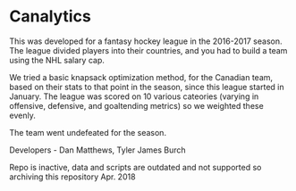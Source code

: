 # Canalytics

This was developed for a fantasy hockey league in the 2016-2017 season. The league divided players into their countries, and you had to build a team using the NHL salary cap.

We tried a basic knapsack optimization method, for the Canadian team, based on their stats to that point in the season, since this league started in January. The league was scored on 10 various cateories (varying in offensive, defensive, and goaltending metrics) so we weighted these evenly.

The team went undefeated for the season.

Developers - Dan Matthews, Tyler James Burch

Repo is inactive, data and scripts are outdated and not supported so archiving this repository Apr. 2018